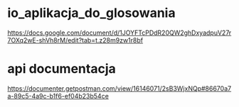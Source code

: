 # io_aplikacja_do_glosowania
https://docs.google.com/document/d/1JOYFTcPDdR20QW2ghDxyadpuV27r7OXq2wE-shVh8rM/edit?tab=t.z28m9zw1r8bf
# api documentacja
https://documenter.getpostman.com/view/16146071/2sB3WjxNQp#86670a7a-89c5-4a9c-b1f6-ef04b23b54ce


